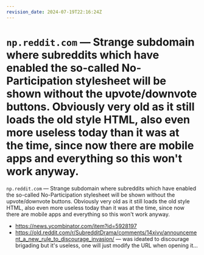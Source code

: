 ```yaml
---
revision_date: 2024-07-19T22:16:24Z
---
```

# `np.reddit.com` — Strange subdomain where subreddits which have enabled the so-called No-Participation stylesheet will be shown without the upvote/downvote buttons. Obviously very old as it still loads the old style HTML, also even more useless today than it was at the time, since now there are mobile apps and everything so this won't work anyway.
`np.reddit.com` — Strange subdomain where subreddits which have enabled the so-called No-Participation stylesheet will be shown without the upvote/downvote buttons. Obviously very old as it still loads the old style HTML, also even more useless today than it was at the time, since now there are mobile apps and everything so this won't work anyway.
* https://news.ycombinator.com/item?id=5928197
* https://old.reddit.com/r/SubredditDrama/comments/14xivv/announcement_a_new_rule_to_discourage_invasion/ — was ideated to discourage brigading but it's useless, one will just modify the URL when opening it...